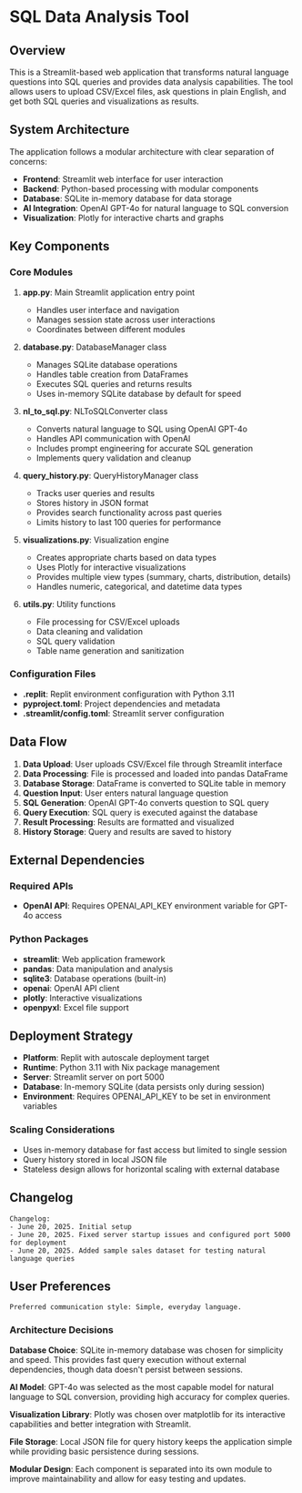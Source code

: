 # SQL Data Analysis Tool

## Overview

This is a Streamlit-based web application that transforms natural language questions into SQL queries and provides data analysis capabilities. The tool allows users to upload CSV/Excel files, ask questions in plain English, and get both SQL queries and visualizations as results.

## System Architecture

The application follows a modular architecture with clear separation of concerns:

- **Frontend**: Streamlit web interface for user interaction
- **Backend**: Python-based processing with modular components
- **Database**: SQLite in-memory database for data storage
- **AI Integration**: OpenAI GPT-4o for natural language to SQL conversion
- **Visualization**: Plotly for interactive charts and graphs

## Key Components

### Core Modules

1. **app.py**: Main Streamlit application entry point
   - Handles user interface and navigation
   - Manages session state across user interactions
   - Coordinates between different modules

2. **database.py**: DatabaseManager class
   - Manages SQLite database operations
   - Handles table creation from DataFrames
   - Executes SQL queries and returns results
   - Uses in-memory SQLite database by default for speed

3. **nl_to_sql.py**: NLToSQLConverter class
   - Converts natural language to SQL using OpenAI GPT-4o
   - Handles API communication with OpenAI
   - Includes prompt engineering for accurate SQL generation
   - Implements query validation and cleanup

4. **query_history.py**: QueryHistoryManager class
   - Tracks user queries and results
   - Stores history in JSON format
   - Provides search functionality across past queries
   - Limits history to last 100 queries for performance

5. **visualizations.py**: Visualization engine
   - Creates appropriate charts based on data types
   - Uses Plotly for interactive visualizations
   - Provides multiple view types (summary, charts, distribution, details)
   - Handles numeric, categorical, and datetime data types

6. **utils.py**: Utility functions
   - File processing for CSV/Excel uploads
   - Data cleaning and validation
   - SQL query validation
   - Table name generation and sanitization

### Configuration Files

- **.replit**: Replit environment configuration with Python 3.11
- **pyproject.toml**: Project dependencies and metadata
- **.streamlit/config.toml**: Streamlit server configuration

## Data Flow

1. **Data Upload**: User uploads CSV/Excel file through Streamlit interface
2. **Data Processing**: File is processed and loaded into pandas DataFrame
3. **Database Storage**: DataFrame is converted to SQLite table in memory
4. **Question Input**: User enters natural language question
5. **SQL Generation**: OpenAI GPT-4o converts question to SQL query
6. **Query Execution**: SQL query is executed against the database
7. **Result Processing**: Results are formatted and visualized
8. **History Storage**: Query and results are saved to history

## External Dependencies

### Required APIs
- **OpenAI API**: Requires OPENAI_API_KEY environment variable for GPT-4o access

### Python Packages
- **streamlit**: Web application framework
- **pandas**: Data manipulation and analysis
- **sqlite3**: Database operations (built-in)
- **openai**: OpenAI API client
- **plotly**: Interactive visualizations
- **openpyxl**: Excel file support

## Deployment Strategy

- **Platform**: Replit with autoscale deployment target
- **Runtime**: Python 3.11 with Nix package management
- **Server**: Streamlit server on port 5000
- **Database**: In-memory SQLite (data persists only during session)
- **Environment**: Requires OPENAI_API_KEY to be set in environment variables

### Scaling Considerations
- Uses in-memory database for fast access but limited to single session
- Query history stored in local JSON file
- Stateless design allows for horizontal scaling with external database

## Changelog

```
Changelog:
- June 20, 2025. Initial setup
- June 20, 2025. Fixed server startup issues and configured port 5000 for deployment
- June 20, 2025. Added sample sales dataset for testing natural language queries
```

## User Preferences

```
Preferred communication style: Simple, everyday language.
```

### Architecture Decisions

**Database Choice**: SQLite in-memory database was chosen for simplicity and speed. This provides fast query execution without external dependencies, though data doesn't persist between sessions.

**AI Model**: GPT-4o was selected as the most capable model for natural language to SQL conversion, providing high accuracy for complex queries.

**Visualization Library**: Plotly was chosen over matplotlib for its interactive capabilities and better integration with Streamlit.

**File Storage**: Local JSON file for query history keeps the application simple while providing basic persistence during sessions.

**Modular Design**: Each component is separated into its own module to improve maintainability and allow for easy testing and updates.